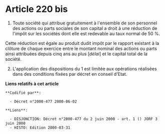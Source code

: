 # Article 220 bis

1. Toute société qui attribue gratuitement à l'ensemble de son personnel des actions ou parts sociales de son capital a droit
à une réduction de l'impôt sur les sociétés dont elle est redevable au taux normal de 50 %.

Cette réduction est égale au produit dudit impôt par le rapport existant à la clôture de chaque exercice entre le montant
nominal des actions ou parts ainsi attribuées depuis cinq ans au plus [*délai*] et le capital total de la société.

2. L'application des dispositions du 1 est limitée aux opérations réalisées dans des conditions fixées par décret en conseil
d'Etat.

**Liens relatifs à cet article**

	**Codifié par**:

	  - Décret n°2000-477 2000-06-02

	**Liens**:

	  - DISJONCTION: Décret n°2000-477 du 2 juin 2000 - art. 1 () JORF 3 juin 2000
	  - HISTO: Edition 2000-03-31
